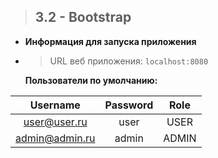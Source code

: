 > ## 3.2 - Bootstrap

- **Информация для запуска приложения**


- > URL веб приложения: `localhost:8080`

  **Пользователи по умолчанию:**

|    Username    | Password | Role  |
|:--------------:|:--------:|:-----:|
|  user@user.ru  |   user   | USER  |
| admin@admin.ru |  admin   | ADMIN |

